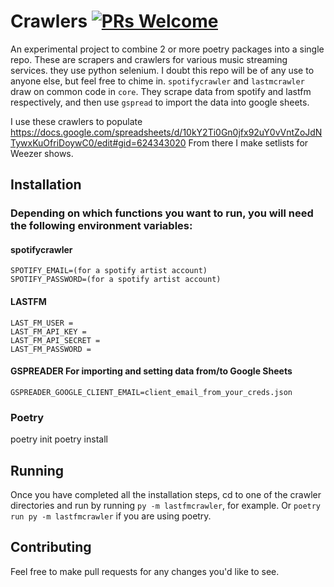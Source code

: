 # Crawlers [![PRs Welcome](https://img.shields.io/badge/PRs-welcome-brightgreen.svg?style=flat-square)](https://makeapullrequest.com)

An experimental project to combine 2 or more poetry packages into a single repo.
These are scrapers and crawlers for various music streaming services. they use python selenium.
I doubt this repo will be of any use to anyone else, but feel free to chime in.
`spotifycrawler` and `lastmcrawler` draw on common code in `core`.
They scrape data from spotify and lastfm respectively, and then use `gspread` to import the data into google sheets.

I use these crawlers to populate https://docs.google.com/spreadsheets/d/10kY2Ti0Gn0jfx92uY0vVntZoJdNTywxKuOfriDoywC0/edit#gid=624343020
From there I make setlists for Weezer shows.

## Installation

### Depending on which functions you want to run, you will need the following environment variables:

####  spotifycrawler
```
SPOTIFY_EMAIL=(for a spotify artist account)
SPOTIFY_PASSWORD=(for a spotify artist account)
```

####  LASTFM
```
LAST_FM_USER = 
LAST_FM_API_KEY = 
LAST_FM_API_SECRET = 
LAST_FM_PASSWORD = 
```

####  GSPREADER For importing and setting data from/to Google Sheets
```
GSPREADER_GOOGLE_CLIENT_EMAIL=client_email_from_your_creds.json
```

### Poetry
poetry init
poetry install


## Running

Once you have completed all the installation steps, cd to one of the crawler directories and run by running `py -m lastfmcrawler`, for example.
Or `poetry run py -m lastfmcrawler` if you are using poetry.


## Contributing
Feel free to make pull requests for any changes you'd like to see.  
